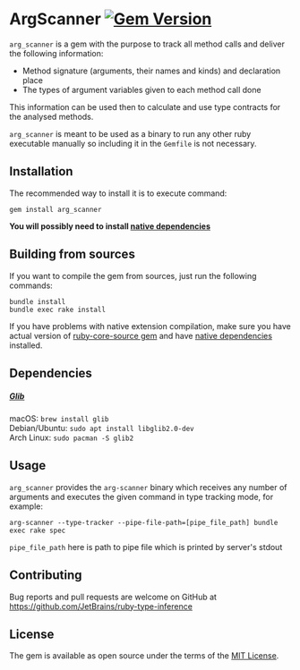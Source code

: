 # ArgScanner [![Gem Version](https://badge.fury.io/rb/arg_scanner.svg)](https://badge.fury.io/rb/arg_scanner)

`arg_scanner` is a gem with the purpose to track all method calls and
deliver the following information:

* Method signature (arguments, their names and kinds) and declaration place
* The types of argument variables given to each method call done

This information can be used then to calculate and use type contracts
for the analysed methods.

`arg_scanner` is meant to be used as a binary to run any other ruby executable
manually so including it in the `Gemfile` is not necessary.

## Installation

The recommended way to install it is to execute command:

```
gem install arg_scanner
```
**You will possibly need to install [native dependencies](#dependencies)**
    
## Building from sources

If you want to compile the gem from sources, just run the following commands:

```    
bundle install
bundle exec rake install
```
    
If you have problems with native extension compilation, make sure you have
actual version of [ruby-core-source gem](https://github.com/os97673/debase-ruby_core_source) and 
have [native dependencies](#dependencies) installed. 

## Dependencies

##### [Glib](https://developer.gnome.org/glib/)

macOS: `brew install glib`   
Debian/Ubuntu: `sudo apt install libglib2.0-dev`  
Arch Linux: `sudo pacman -S glib2`  

## Usage

`arg_scanner` provides the `arg-scanner` binary which receives any number of
arguments and executes the given command in type tracking mode,
for example:

```
arg-scanner --type-tracker --pipe-file-path=[pipe_file_path] bundle exec rake spec
```
`pipe_file_path` here is path to pipe file which is printed by server's stdout

## Contributing

Bug reports and pull requests are welcome on GitHub at https://github.com/JetBrains/ruby-type-inference

## License

The gem is available as open source under the terms of the [MIT License](http://opensource.org/licenses/MIT).

